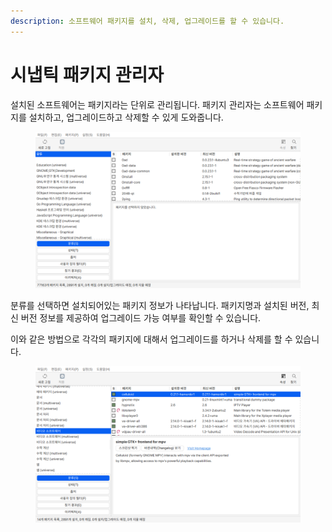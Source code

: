 ```yaml
---
description: 소프트웨어 패키지를 설치, 삭제, 업그레이드를 할 수 있습니다.
---
```


# 시냅틱 패키지 관리자

설치된 소프트웨어는 패키지라는 단위로 관리됩니다. 패키지 관리자는 소프트웨어 패키지를 설치하고, 업그레이드하고 삭제할 수 있게 도와줍니다.&#x20;

<figure><img src="../../.gitbook/assets/시냅틱패키지관리자1.png" alt=""><figcaption></figcaption></figure>

분류를 선택하면 설치되어있는 패키지 정보가 나타납니다. 패키지명과 설치된 버전, 최신 버전 정보를 제공하여 업그레이드 가능 여부를 확인할 수 있습니다.&#x20;

이와 같은 방법으로 각각의 패키지에 대해서 업그레이드를 하거나 삭제를 할 수 있습니다.&#x20;

<figure><img src="../../.gitbook/assets/시냅틱패키지관리자2.png" alt=""><figcaption></figcaption></figure>
